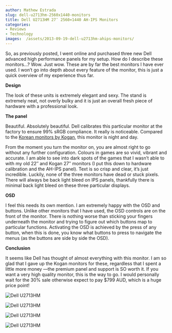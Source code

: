 ```yaml
---
author: Mathew Estrada
slug: dell-u2713hm-2560x1440-monitors
title: Dell U2713HM 27″ 2560×1440 AH-IPS Monitors
categories:
- Reviews
- Technology
images:  /assets/2013-09-19-dell-u2713hm-ahips-monitors/
---
```


So, as previously posted, I went online and purchased three new Dell advanced high performance panels for my setup.
How do I describe these monitors…? Wow. Just wow. These are by far the best monitors I have ever used. 
I won’t go into depth about every feature of the monitor, this is just a quick overview of my experience thus far.

<!--more-->

**Design**

The look of these units is extremely elegant and sexy. The stand is extremely neat, not overly bulky and it is just an overall fresh piece of hardware with a professional look.

**The panel**

Beautiful. Absolutely beautiful. Dell calibrates this particular monitor at the factory to ensure 99% sRGB compliance. It really is noticeable. Compared to the [Korean monitors by Kogan](http://45.32.190.163/2013/08/kogan-27-wqhd-2560x1440-led-ips-monitors/), this monitor is night and day. 

From the moment you turn the monitor on, you are almost right to go without any further configuration.
Colours in games are so vivid, vibrant and accurate. I am able to see into dark spots of the games that I wasn’t able to with my old 22″ and Kogan 27″ monitors (I put this down to hardware calibration and the AH-IPS panel).
Text is so crisp and clear, it’s just incredible. Luckily, none of the three monitors have dead or stuck pixels. There will always be back light bleed on IPS panels, thankfully there is minimal back light bleed on these three particular displays.

**OSD**

I feel this needs its own mention. I am extremely happy with the OSD and buttons. Unlike other monitors that I have used, the OSD controls are on the front of the monitor. There is nothing worse than sticking your fingers underneath the monitor and trying to figure out which buttons map to particular functions.
Activating the OSD is achieved by the press of any button, when this is done, you know what buttons to press to navigate the menus (as the buttons are side by side the OSD).

**Conclusion**

It seems like Dell has thought of almost everything with this monitor. I am so glad that I gave up the Kogan monitors for these, regardless that I spent a little more money ―the premium panel and support is SO worth it. If you want a very high quality monitor, this is the way to go. I would personally wait for the 30% sale otherwise expect to pay $799 AUD, which is a huge price point! 




![Dell U2713HM]({{page.images}}pc1.jpg)

![Dell U2713HM]({{page.images}}pc2.jpg)

![Dell U2713HM]({{page.images}}pc3.jpg)

![Dell U2713HM]({{page.images}}pc4.jpg)

